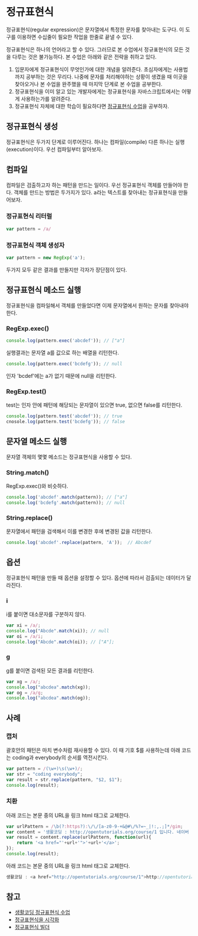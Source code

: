 # 정규표현식
정규표현식(regular expression)은 문자열에서 특정한 문자를 찾아내는 도구다.
이 도구를 이용하면 수십줄이 필요한 작업을 한줄로 끝낼 수 있다. 

정규표현식은 하나의 언어라고 할 수 있다. 
그러므로 본 수업에서 정규표현식의 모든 것을 다루는 것은 불가능하다. 
본 수업은 아래와 같은 전략을 취하고 있다.

1. 입문자에게 정규표현식이 무엇인가에 대한 개념을 알려준다. 
초심자에게는 사용법까지 공부하는 것은 무리다. 
나중에 문자를 처리해야하는 상황이 생겼을 때 이곳을 찾아오거나 본 수업을 완주했을 때 마지막 단계로 본 수업을 공부한다.
2. 정규표현식을 이미 알고 있는 개발자에게는 정규표현식을 자바스크립트에서는 어떻게 사용하는가를 알려준다. 
3. 정규표현식 자체에 대한 학습이 필요하다면 [정규표현식 수업](https://opentutorials.org/course/909/5142)을 공부하자.

## 정규표현식 생성
정규표현식은 두가지 단계로 이루어진다. 하나는 컴파일(compile) 다른 하나는 실행(execution)이다. 우선 컴파일부터 알아보자.

## 컴파일
컴파일은 검출하고자 하는 패턴을 만드는 일이다. 
우선 정규표현식 객체를 만들어야 한다. 
객체를 만드는 방법은 두가지가 있다. 
a라는 텍스트를 찾아내는 정규표현식을 만들어보자.

### 정규표현식 리터럴
```javascript
var pattern = /a/
```

### 정규표현식 객체 생성자
```javascript
var pattern = new RegExp('a');
```

두가지 모두 같은 결과를 만들지만 각자가 장단점이 있다. 

## 정규표현식 메소드 실행
정규표현식을 컴파일해서 객체를 만들었다면 이제 문자열에서 원하는 문자를 찾아내야 한다. 

### RegExp.exec()
```javascript
console.log(pattern.exec('abcdef')); // ["a"]
```
실행결과는 문자열 a를 값으로 하는 배열을 리턴한다.
```javascript
console.log(pattern.exec('bcdefg')); // null
```
인자 'bcdef'에는 a가 없기 때문에 null을 리턴한다.

### RegExp.test()
test는 인자 안에 패턴에 해당되는 문자열이 있으면 true, 없으면 false를 리턴한다.
```javascript
console.log(pattern.test('abcdef')); // true
cnosole.log(pattern.test('bcdefg')); // false
```

## 문자열 메소드 실행
문자열 객체의 몇몇 메소드는 정규표현식을 사용할 수 있다. 

### String.match()
RegExp.exec()와 비슷하다.
```javascript
console.log('abcdef'.match(pattern)); // ["a"]
console.log('bcdefg'.match(pattern)); // null
```

### String.replace()
문자열에서 패턴을 검색해서 이를 변경한 후에 변경된 값을 리턴한다.
```javascript
console.log('abcdef'.replace(pattern, 'A'));  // Abcdef
```

## 옵션
정규표현식 패턴을 만들 때 옵션을 설정할 수 있다. 옵션에 따라서 검출되는 데이터가 달라진다.

### i
i를 붙이면 대소문자를 구분하지 않다.
```javascript
var xi = /a/;
console.log("Abcde".match(xi)); // null
var oi = /a/i;
console.log("Abcde".match(oi)); // ["A"];
```

### g
g를 붙이면 검색된 모든 결과를 리턴한다.
```javascript
var xg = /a/;
console.log("abcdea".match(xg));
var og = /a/g;
console.log("abcdea".match(og));
```

## 사례

### 캡처
괄호안의 패턴은 마치 변수처럼 재사용할 수 있다. 
이 때 기호 $를 사용하는데 아래 코드는 coding과 everybody의 순서를 역전시킨다.
```javascript
var pattern = /(\w+)\s(\w+)/;
var str = "coding everybody";
var result = str.replace(pattern, "$2, $1");
console.log(result);
```

### 치환
아래 코드는 본문 중의 URL을 링크 html 태그로 교체한다. 
```javascript
var urlPattern = /\b(?:https?):\/\/[a-z0-9-+&@#\/%?=~_|!:,.;]*/gim;
var content = '생활코딩 : http://opentutorials.org/course/1 입니다. 네이버 : http://naver.com 입니다. ';
var result = content.replace(urlPattern, function(url){
    return '<a href="'+url+'">'+url+'</a>';
});
console.log(result);
```

아래 코드는 본문 중의 URL을 링크 html 태그로 교체한다.

```javascript
생활코딩 : <a href="http://opentutorials.org/course/1">http://opentutorials.org/course/1</a> 입니다. 네이버 : <a href="http://naver.com">http://naver.com</a> 입니다.
```

## 참고
- [생활코딩 정규표현식 수업](https://opentutorials.org/course/909/5142)
- [정규표현식을 시각화](https://regexper.com/)
- [정규표현식 빌더](https://regexr.com/)